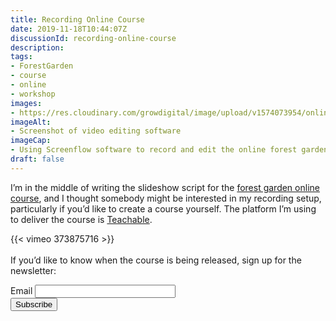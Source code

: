 ```yaml
---
title: Recording Online Course
date: 2019-11-18T10:44:07Z
discussionId: recording-online-course
description: 
tags: 
- ForestGarden
- course
- online
- workshop
images: 
- https://res.cloudinary.com/growdigital/image/upload/v1574073954/online-course-screenflow.jpg
imageAlt:
- Screenshot of video editing software
imageCap:
- Using Screenflow software to record and edit the online forest garden course
draft: false
---
```


I’m in the middle of writing the slideshow script for the [forest garden online course](/course/), and I thought somebody might be interested in my recording setup, particularly if you’d like to create a course yourself. The platform I’m using to deliver the course is [Teachable](https://www.teachable.com/). 

{{< vimeo 373875716 >}}
<br><br>
If you’d like to know when the course is being released, sign up for the newsletter:

<form class="subscribe" action="https://wales.us17.list-manage.com/subscribe/post" method="POST">
  <input type="hidden" name="u" value="bef914615b5448ad5636c38fb">
  <input type="hidden" name="id" value="10e50a6c17">
  <label for="MERGE0">Email</label>
  <input class="subscribe__textinput" type="email" autocapitalize="off" autocorrect="off" name="MERGE0" id="MERGE0" size="25" value=""><br>
  <input class="button" type="submit" name="submit" value="Subscribe">
  <input type="hidden" name="ht" value="72fb9d19eda695ba45e6107c0063acd2bfd6a81b:MTU0OTIzMTE4Mi45MDk4">
  <input type="hidden" name="mc_signupsource" value="hosted">
</form>
